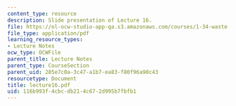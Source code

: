 ```yaml
---
content_type: resource
description: Slide presentation of Lecture 16.
file: https://ol-ocw-studio-app-qa.s3.amazonaws.com/courses/1-34-waste-containment-and-remediation-technology-spring-2004/116b993f4cbcdb214c672d995b7fbfb1_lecture16.pdf
file_type: application/pdf
learning_resource_types:
- Lecture Notes
ocw_type: OCWFile
parent_title: Lecture Notes
parent_type: CourseSection
parent_uid: 285e7c0a-3c47-a1b7-ea83-f80f96a90c43
resourcetype: Document
title: lecture16.pdf
uid: 116b993f-4cbc-db21-4c67-2d995b7fbfb1
---
```

